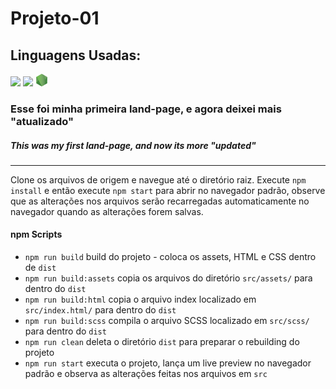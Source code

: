 # Projeto-01

## Linguagens Usadas:

<code><img height="20" src="https://raw.githubusercontent.com/rhoit/mode-icons/dump/icons/html.png"></code>
<code><img height="20" src="https://raw.githubusercontent.com/rhoit/mode-icons/dump/icons/sass.png"></code>
<code><img height="20" src="https://raw.githubusercontent.com/github/explore/80688e429a7d4ef2fca1e82350fe8e3517d3494d/topics/nodejs/nodejs.png"></code>

### Esse foi minha primeira land-page, e agora deixei mais "atualizado"
##### This was my first land-page, and now its more "updated"

------------------------------------------------------------------------------------------------------------------------------------------

Clone os arquivos de origem e navegue até o diretório raiz. Execute `npm install` e então execute `npm start` para abrir no navegador padrão, observe que as alterações nos arquivos serão recarregadas automaticamente no navegador quando as alterações forem salvas.

#### npm Scripts

- `npm run build` build do projeto - coloca os assets, HTML e CSS dentro de `dist`
- `npm run build:assets` copia os arquivos do diretório `src/assets/` para dentro do `dist`
- `npm run build:html` copia o arquivo index localizado em `src/index.html/` para dentro do  `dist`
- `npm run build:scss` compila o arquivo SCSS localizado em `src/scss/` para dentro do `dist`
- `npm run clean` deleta o diretório `dist` para preparar o rebuilding do projeto
- `npm run start` executa o projeto, lança um live preview no navegador padrão e observa as alterações feitas nos arquivos em `src`